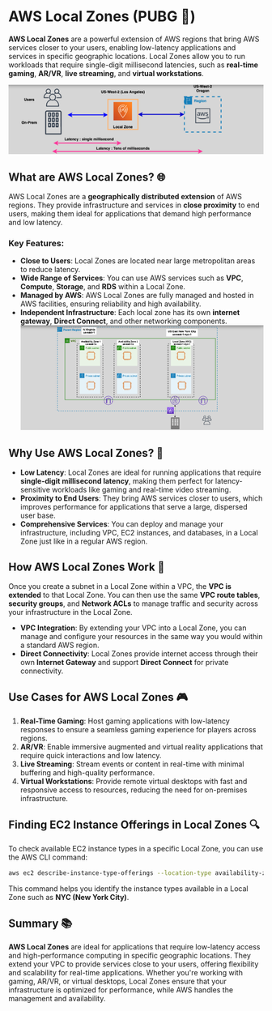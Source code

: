 # **AWS Local Zones** (PUBG 🔫)

**AWS Local Zones** are a powerful extension of AWS regions that bring AWS services closer to your users, enabling low-latency applications and services in specific geographic locations. Local Zones allow you to run workloads that require single-digit millisecond latencies, such as **real-time gaming**, **AR/VR**, **live streaming**, and **virtual workstations**.

![AWS Local Zones](images/aws-local-zones.png)

## **What are AWS Local Zones?** 🌐

AWS Local Zones are a **geographically distributed extension** of AWS regions. They provide infrastructure and services in **close proximity** to end users, making them ideal for applications that demand high performance and low latency.

### **Key Features**:

- **Close to Users**: Local Zones are located near large metropolitan areas to reduce latency.
- **Wide Range of Services**: You can use AWS services such as **VPC**, **Compute**, **Storage**, and **RDS** within a Local Zone.
- **Managed by AWS**: AWS Local Zones are fully managed and hosted in AWS facilities, ensuring reliability and high availability.
- **Independent Infrastructure**: Each local zone has its own **internet gateway**, **Direct Connect**, and other networking components.
  ![alt text](images/aws-local-zones-components.png)

## **Why Use AWS Local Zones?** 🚀

- **Low Latency**: Local Zones are ideal for running applications that require **single-digit millisecond latency**, making them perfect for latency-sensitive workloads like gaming and real-time video streaming.
- **Proximity to End Users**: They bring AWS services closer to users, which improves performance for applications that serve a large, dispersed user base.
- **Comprehensive Services**: You can deploy and manage your infrastructure, including VPC, EC2 instances, and databases, in a Local Zone just like in a regular AWS region.

## **How AWS Local Zones Work** 🔧

Once you create a subnet in a Local Zone within a VPC, the **VPC is extended** to that Local Zone. You can then use the same **VPC route tables**, **security groups**, and **Network ACLs** to manage traffic and security across your infrastructure in the Local Zone.

- **VPC Integration**: By extending your VPC into a Local Zone, you can manage and configure your resources in the same way you would within a standard AWS region.
- **Direct Connectivity**: Local Zones provide internet access through their own **Internet Gateway** and support **Direct Connect** for private connectivity.

## **Use Cases for AWS Local Zones** 🎮

1. **Real-Time Gaming**: Host gaming applications with low-latency responses to ensure a seamless gaming experience for players across regions.
2. **AR/VR**: Enable immersive augmented and virtual reality applications that require quick interactions and low latency.
3. **Live Streaming**: Stream events or content in real-time with minimal buffering and high-quality performance.
4. **Virtual Workstations**: Provide remote virtual desktops with fast and responsive access to resources, reducing the need for on-premises infrastructure.

## **Finding EC2 Instance Offerings in Local Zones** 🔍

To check available EC2 instance types in a specific Local Zone, you can use the AWS CLI command:

```bash
aws ec2 describe-instance-type-offerings --location-type availability-zone --filters Name=location,Values=us-east-1-nyc-1a --region us-east-1
```

This command helps you identify the instance types available in a Local Zone such as **NYC (New York City)**.

## **Summary** 📚

**AWS Local Zones** are ideal for applications that require low-latency access and high-performance computing in specific geographic locations. They extend your VPC to provide services close to your users, offering flexibility and scalability for real-time applications. Whether you're working with gaming, AR/VR, or virtual desktops, Local Zones ensure that your infrastructure is optimized for performance, while AWS handles the management and availability.
